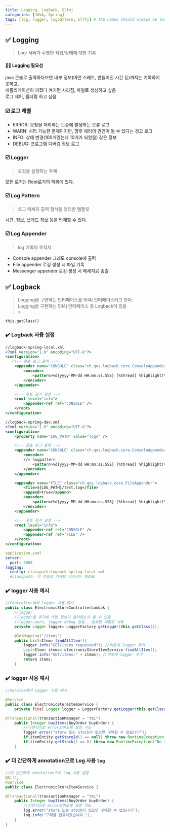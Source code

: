 ```yaml
---
title: Logging, LogBack, Slf4j
categories: [JAVA, Spring]
tags: [log, logger, logpattern, slf4j] # TAG names should always be lowercase
---
```


## ✅ Logging

> Log: 서버가 수행한 작업/상태에 대한 기록 <br>

#### 🙏🏻 Logging 필요성

java 콘솔로 출력하다보면 내부 정보(어떤 스레드, 만들어진 시간 등)까지는 기록하지 못하고, <br>
애플리케이션이 꺼졌다 켜지면 사라짐, 파일로 생성하고 싶음 <br>
로그 제어, 필터링 하고 싶음 <br>

### ☑️ 로그 레벨

- ERROR: 요청을 처리하는 도중에 발생하는 오류 로그 <br>
- WARN: 처리 가능한 문제이지만, 향후 에러의 원인이 될 수 있다는 경고 로그 <br>
- INFO: 상태 변경(100개였는데 10개가 되었음) 같은 정보 <br>
- DEBUG: 프로그램 디버깅 정보 로그 <br>

### ☑️ Logger

> 로깅을 실행하는 주체 <br>

모든 로거는 Root로거의 하위에 있다. <br>

### ☑️ Log Pattern

> 로그 메세지 출력 형식을 정의한 템플릿 <br>

시간, 정보, 쓰레드 정보 등을 탑재할 수 있다. <br>

### ☑️ Log Appender

> log 기록의 목적지

- Console appender 그래도 console에 출력 <br>
- File appender 로깅 생성 시 파일 기록 <br>
- Messenger appender 로깅 생성 시 메세지로 송출 <br>

## ✅ Logback

> Logging을 구현하는 인터페이스를 Slf4j 인터페이스라고 한다. <br>
> Logging을 구현하는 Slf4j 인터페이스 중 Logback이 있음 <br> > <br>

`this.getClass()`<br>

### ✔️ Logback 사용 설정

```xml
//logback-spring-local.xml
<?xml version="1.0" encoding="UTF-8"?>
<configuration>
   <!-- 콘솔 로그 출력 -->
    <appender name="CONSOLE" class="ch.qos.logback.core.ConsoleAppender">
        <encoder>
            <pattern>%d{yyyy-MM-dd HH:mm:ss.SSS} [%thread] %highlight(%-5level) %cyan(%logger{36}) - %msg%n</pattern>
        </encoder>
    </appender>

    <!-- 루트 로거 설정 -->
    <root level="info">
        <appender-ref ref="CONSOLE" />
    </root>
</configuration>
```

```xml
//logback-spring-dev.xml
<?xml version="1.0" encoding="UTF-8"?>
<configuration>
    <property name="LOG_PATH" value="logs" />

    <!-- 콘솔 로그 출력 -->
    <appender name="CONSOLE" class="ch.qos.logback.core.ConsoleAppender">
        <encoder>
        //⭐️ logpattern
            <pattern>%d{yyyy-MM-dd HH:mm:ss.SSS} [%thread] %highlight(%-5level) %cyan(%logger{36}) - %msg%n</pattern>
        </encoder>
    </appender>

    <appender name="FILE" class="ch.qos.logback.core.FileAppender">
        <file>${LOG_PATH}/test.log</file>
        <append>true</append>
        <encoder>
            <pattern>%d{yyyy-MM-dd HH:mm:ss.SSS} [%thread] %highlight(%-5level) %cyan(%logger{36}) - %msg%n</pattern>
        </encoder>
    </appender>

    <!-- 루트 로거 설정 -->
    <root level="info">
        <appender-ref ref="CONSOLE" />
        <appender-ref ref="FILE" />
    </root>
</configuration>
```

```yaml
application.yaml
server:
  port: 8080
logging:
  config: classpath:logback-spring-local.xml
  #classpath: 이 파일로 가세요 가리키는 화살표
```

### ✔️ logger 사용 예시

```java
//Controller에서 logger 사용 예시
public class ElectronicStoreControllerLombok {
    //logger
    //logger을 추가해 어떤 정보가 들어왔는지 볼 수 있음
    //logger.warn, logger.debug 등등...필요한 레벨로 사용
    private Logger logger= LoggerFactory.getLogger(this.getClass());

    @GetMapping("/items")
    public List<Item> findAllItem(){
        logger.info("GET/items requested"); //이렇게 logger 추가
        List<Item> items= electronicStoreItemService.findAllItem();
        logger.info("GET/items:" + items); //이렇게 logger 추가
        return items;
    }
```

### ✔️ logger 사용 예시

```java
//Service에서 Logger 사용 예시

@Service
public class ElectronicStoreItemService {
    private final Logger logger = LoggerFactory.getLogger(this.getClass());

@Transactional(transactionManager = "tm1")
    public Integer buyItems(BuyOrder buyOrder) {
        //이런식으로 error보이도록 설정 가능
        logger.error("store 또는 stock이 없으면 구매할 수 없습니다");
        if(itemEntity.getStoreId() == null) throw new RuntimeException("No Store Found");
        if(itemEntity.getStock() == 0) throw new RuntimeException("No stock available");
    }
```

### ✔️ 더 간단하게 annotation으로 Log 사용 `log`

```java
//더 간단하게 annotation으로 Log 사용 설정
@Slf4j
@Service
public class ElectronicStoreItemService {

@Transactional(transactionManager = "tm1")
    public Integer buyItems(BuyOrder buyOrder) {
        //이런식으로 error보이도록 설정 가능
        log.error("store 또는 stock이 없으면 구매할 수 없습니다");
        log.info("구매를 완료하였습니다.");
    }
}
```
